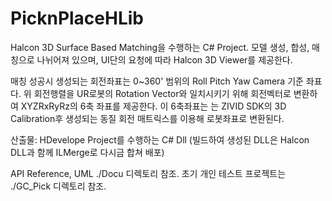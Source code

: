 # PicknPlaceHLib

Halcon 3D Surface Based Matching을 수행하는 C# Project.
모델 생성, 합성, 매칭으로 나뉘어져 있으며, UI단의 요청에 따라 Halcon 3D Viewer를 제공한다.

매칭 성공시 생성되는 회전좌표는 0~360' 범위의 Roll Pitch Yaw  Camera 기준 좌표다.
위 회전행렬을 UR로봇의 Rotation Vector와 일치시키기 위해 회전벡터로 변환하여 XYZRxRyRz의 6축 좌표를 제공한다.
이 6축좌표는 는 ZIVID SDK의 3D Calibration후 생성되는 동질 회전 매트릭스를 이용해 로봇좌표로 변환된다.


산출물: HDevelope Project를 수행하는 C# Dll (빌드하여 생성된 DLL은 Halcon DLL과 함께 ILMerge로 다시금 합쳐 배포)

API Reference, UML ./Docu 디렉토리 참조.
초기 개인 테스트 프로젝트는 ./GC_Pick 디렉토리 참조.
